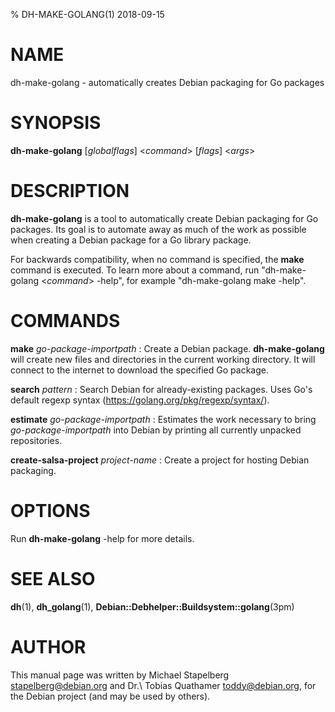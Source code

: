 % DH-MAKE-GOLANG(1) 2018-09-15

# NAME

dh-make-golang - automatically creates Debian packaging for Go packages

# SYNOPSIS

**dh-make-golang** [*globalflags*] <*command*> [*flags*] <*args*>

# DESCRIPTION

**dh-make-golang** is a tool to automatically create Debian packaging for Go
packages. Its goal is to automate away as much of the work as possible when
creating a Debian package for a Go library package.

For backwards compatibility, when no command is specified, the **make**
command is executed. To learn more about a command, run
"dh-make-golang <*command*> -help", for example "dh-make-golang make -help".

# COMMANDS

**make** *go-package-importpath*
:   Create a Debian package. **dh-make-golang** will create new files and
    directories in the current working directory. It will connect to
    the internet to download the specified Go package.

**search** *pattern*
:   Search Debian for already-existing packages. Uses Go's default
    regexp syntax (https://golang.org/pkg/regexp/syntax/).

**estimate** *go-package-importpath*
:   Estimates the work necessary to bring *go-package-importpath*
    into Debian by printing all currently unpacked repositories.

**create-salsa-project** *project-name*
:   Create a project for hosting Debian packaging.

# OPTIONS

Run **dh-make-golang** -help for more details.

# SEE ALSO

**dh**(1), **dh_golang**(1), **Debian::Debhelper::Buildsystem::golang**(3pm)

# AUTHOR

This manual page was written by Michael Stapelberg <stapelberg@debian.org>
and Dr.\ Tobias Quathamer <toddy@debian.org>,
for the Debian project (and may be used by others).

